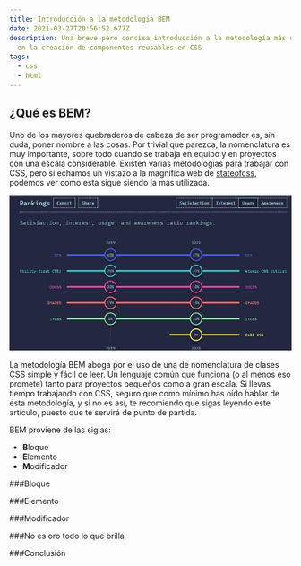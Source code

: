 ```yaml
---
title: Introducción a la metodología BEM
date: 2021-03-27T20:56:52.677Z
description: Una breve pero concisa introducción a la metodología más utilizada
  en la creación de componentes reusables en CSS
tags:
  - css
  - html
---
```

## ¿Qué es BEM?

Uno de los mayores quebraderos de cabeza de ser programador es, sin duda, poner nombre a las cosas. Por trivial que parezca, la nomenclatura es muy importante, sobre todo cuando se trabaja en equipo y en proyectos con una escala considerable. Existen varias metodologías para trabajar con CSS, pero si echamos un vistazo a la magnífica web de [stateofcss](https://2020.stateofcss.com/en-US/technologies/methodologies/), podemos ver como esta sigue siendo la más utilizada.

![BEM graph](bem.jpg "BEM graph")

La metodología BEM aboga por el uso de una de nomenclatura de clases CSS simple y fácil de leer. Un lenguaje común que funciona (o al menos eso promete) tanto para proyectos pequeños como a gran escala. Si llevas tiempo trabajando con CSS, seguro que como mínimo has oído hablar de esta metodología, y si no es así, te recomiendo que sigas leyendo este artículo, puesto que te servirá de punto de partida.

BEM proviene de las siglas:

* **B**loque
* **E**lemento
* **M**odificador

###Bloque

###Elemento

###Modificador

###No es oro todo lo que brilla

###Conclusión